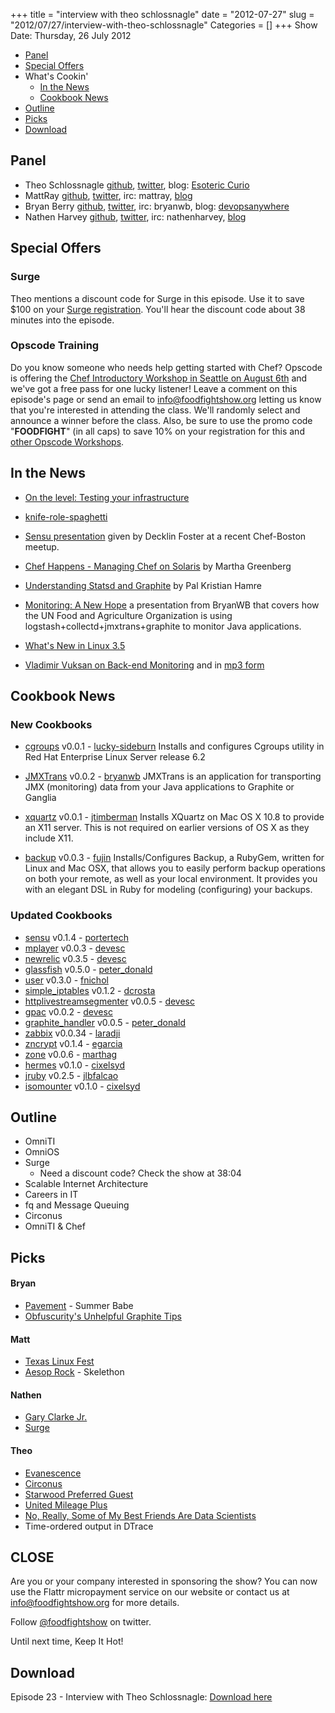 +++
title = "interview with theo schlossnagle"
date = "2012-07-27"
slug = "2012/07/27/interview-with-theo-schlossnagle"
Categories = []
+++
Show Date:  Thursday, 26 July 2012

* [Panel](http://foodfightshow.org/2012/07/interview-with-theo-schlossnagle.html#panel)
* [Special Offers](http://foodfightshow.org/2012/07/interview-with-theo-schlossnagle.html#offer)
* What's Cookin'
  * [In the News](http://foodfightshow.org/2012/07/interview-with-theo-schlossnagle.html#news)
  * [Cookbook News](http://foodfightshow.org/2012/07/interview-with-theo-schlossnagle.html#cookbooks)
* [Outline](http://foodfightshow.org/2012/07/interview-with-theo-schlossnagle.html#outline)
* [Picks](http://foodfightshow.org/2012/07/interview-with-theo-schlossnagle.html#picks)
* [Download](http://traffic.libsyn.com/foodfight/FoodFightShow23-TheoSchlossnagle.mp3)

<!-- more -->

Panel<a name="panel"></a>
-----

* Theo Schlossnagle [github](https://github.com/postwait), [twitter](http://twitter.com/postwait), blog: [Esoteric Curio](http://lethargy.org/~jesus/)
* MattRay [github](http://github.com/mattray), [twitter](http://twitter.com/mattray), irc: mattray, [blog](http://www.leastresistance.net/)
* Bryan Berry [github](http://github.com/bryanwb), [twitter](http://twitter.com/bryanwb), irc: bryanwb, blog: [devopsanywhere](http://devopsanywhere.blogspot.com)
* Nathen Harvey [github](http://github.com/nathenharvey), [twitter](http://twitter.com/nathenharvey), irc: nathenharvey, [blog](http://nathenharvey.com)


Special Offers<a name="offer"></a>
--------------
### Surge

Theo mentions a discount code for Surge in this episode.  Use it to save $100 on your [Surge registration](http://surge2012.eventbrite.com/event/2699655743).  You'll hear the discount code about 38 minutes into the episode.

### Opscode Training

Do you know someone who needs help getting started with Chef?  Opscode is offering the [Chef Introductory Workshop in Seattle on August 6th](http://www.eventbrite.com/event/3727049706) and we've got a free pass for one lucky listener!  Leave a comment on this episode's page or send an email to [info@foodfightshow.org](mailto:info@foodfightshow.org) letting us know that you're interested in attending the class.  We'll randomly select and announce a winner before the class.  Also, be sure to use the promo code "**FOODFIGHT**" (in all caps) to save 10% on your registration for this and [other Opscode Workshops](http://www.eventbrite.com/org/429733222?s=5384212).


In the News<a name="news"></a>
-----------

* [On the level: Testing your infrastructure](http://www.opscode.com/blog/2012/07/20/on-the-level-testing-your-infrastructure/)

* [knife-role-spaghetti](http://www.miketheman.net/2012/07/20/a-picture-is-worth-a-few-thousand-bytes/)

* [Sensu presentation](https://github.com/sensu/sensu-slides) given by Decklin Foster at a recent Chef-Boston meetup.

* [Chef Happens - Managing Chef on Solaris](http://wix.io/2012/07/22/chef-on-solaris/) by Martha Greenberg

* [Understanding Statsd and Graphite](http://blog.pkhamre.com/2012/07/24/understanding-statsd-and-graphite/) by Pal Kristian Hamre

* [Monitoring: A New Hope](https://github.com/bryanwb/monitoring-preso) a presentation from BryanWB that covers how the UN Food and Agriculture Organization is using logstash+collectd+jmxtrans+graphite to monitor Java applications.

* [What's New in Linux 3.5](http://www.h-online.com/open/features/What-s-new-in-Linux-3-5-1637461.html)

* [Vladimir Vuksan on Back-end Monitoring](http://www.youtube.com/watch?v=IqsomXrHMB4) and in [mp3 form](http://vuksan.com/velocity-online-backend-metrics.mp3)

Cookbook News<a name="cookbooks"></a>
-------------
### New Cookbooks

* [cgroups](http://community.opscode.com/cookbooks/cgroups) v0.0.1 - [lucky-sideburn](http://community.opscode.com/users/lucky-sideburn)
Installs and configures Cgroups utility in Red Hat Enterprise Linux Server release 6.2

* [JMXTrans](https://github.com/bryanwb/chef-jmxtrans) v0.0.2 - [bryanwb](http://github.com/bryanwb)
JMXTrans is an application for transporting JMX (monitoring) data from your Java applications to Graphite or Ganglia

* [xquartz](http://community.opscode.com/cookbooks/xquartz) v0.0.1 - [jtimberman](http://community.opscode.com/users/jtimberman)
Installs XQuartz on Mac OS X 10.8 to provide an X11 server.  This is not required on earlier versions of OS X as they include X11.

* [backup](http://community.opscode.com/cookbooks/backup) v0.0.3 - [fujin](http://community.opscode.com/users/fujin)
Installs/Configures Backup, a RubyGem, written for Linux and Mac OSX, that allows you to easily perform backup operations on both your remote, as well as your local environment. It provides you with an elegant DSL in Ruby for modeling (configuring) your backups.

### Updated Cookbooks

* [sensu](http://community.opscode.com/cookbooks/sensu) v0.1.4 - [portertech](http://community.opscode.com/users/portertech)
* [mplayer](http://community.opscode.com/cookbooks/mplayer) v0.0.3 - [devesc](http://community.opscode.com/users/devesc)
* [newrelic](http://community.opscode.com/cookbooks/newrelic) v0.3.5 - [devesc](http://community.opscode.com/users/devesc)
* [glassfish](http://community.opscode.com/cookbooks/glassfish) v0.5.0 - [peter_donald](http://community.opscode.com/users/peter_donald)
* [user](http://community.opscode.com/cookbooks/user) v0.3.0 - [fnichol](http://community.opscode.com/users/fnichol)
* [simple_iptables](http://community.opscode.com/cookbooks/simple_iptables) v0.1.2 - [dcrosta](http://community.opscode.com/users/dcrosta)
* [httplivestreamsegmenter](http://community.opscode.com/cookbooks/httplivestreamsegmenter) v0.0.5 - [devesc](http://community.opscode.com/users/devesc)
* [gpac](http://community.opscode.com/cookbooks/gpac) v0.0.2 - [devesc](http://community.opscode.com/users/devesc)
* [graphite_handler](http://community.opscode.com/cookbooks/graphite_handler) v0.0.5 - [peter_donald](http://community.opscode.com/users/peter_donald)
* [zabbix](http://community.opscode.com/cookbooks/zabbix) v0.0.34 - [laradji](http://community.opscode.com/users/laradji)
* [zncrypt](http://community.opscode.com/cookbooks/zncrypt) v0.1.4 - [egarcia](http://community.opscode.com/users/egarcia)
* [zone](http://community.opscode.com/cookbooks/zone) v0.0.6 - [marthag](http://community.opscode.com/users/marthag)
* [hermes](http://community.opscode.com/cookbooks/hermes) v0.1.0 - [cixelsyd](http://community.opscode.com/users/cixelsyd)
* [jruby](http://community.opscode.com/cookbooks/jruby) v0.2.5 - [jlbfalcao](http://community.opscode.com/users/jlbfalcao)
* [isomounter](http://community.opscode.com/cookbooks/isomounter) v0.1.0 - [cixelsyd](http://community.opscode.com/users/cixelsyd)

Outline<a name="outline"></a>
-------

* OmniTI
* OmniOS
* Surge
  * Need a discount code?  Check the show at 38:04
* Scalable Internet Architecture
* Careers in IT
* fq and Message Queuing
* Circonus
* OmniTI &amp; Chef


Picks<a name="picks"></a>
-----

#### Bryan

* [Pavement](http://en.wikipedia.org/wiki/Pavement_%28band%29) - Summer Babe
* [Obfuscurity's Unhelpful Graphite Tips](http://obfuscurity.com/2012/04/Unhelpful-Graphite-Tip-1)

#### Matt

* [Texas Linux Fest](http://2012.texaslinuxfest.org/)
* [Aesop Rock](http://aesoprock.com/) - Skelethon

#### Nathen

* [Gary Clarke Jr.](http://www.garyclarkjr.com/)
* [Surge](http://omniti.com/surge/2012)

#### Theo

* [Evanescence](http://www.evanescence.com/)
* [Circonus](http://circonus.com/)
* [Starwood Preferred Guest](http://www.starwoodhotels.com/preferredguest/)
* [United Mileage Plus](http://www.united.com/web/en-US/content/mileageplus/default.aspx)
* [No, Really, Some of My Best Friends Are Data Scientists](http://cscs.umich.edu/~crshalizi/weblog/925.html)
* Time-ordered output in DTrace

CLOSE
-----

Are you or your company interested in sponsoring the show?  You can now use the Flattr micropayment service on our website or contact us at [info@foodfightshow.org](mailto:info@foodfightshow.org) for more details.

Follow [@foodfightshow](http://twitter.com/foodfightshow) on twitter.

Until next time, Keep It Hot!


Download
--------
Episode 23 - Interview with Theo Schlossnagle:  [Download here](http://traffic.libsyn.com/foodfight/FoodFightShow23-TheoSchlossnagle.mp3)

